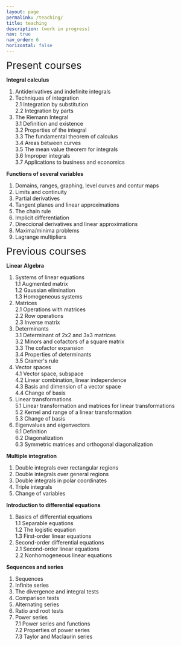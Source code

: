 ```yaml
---
layout: page
permalink: /teaching/
title: teaching
description: (work in progress)
nav: true
nav_order: 6
horizontal: false
---
```


<span style="font-size: 26px">Present courses</span> 

<strong>Integral calculus</strong> 

1. Antiderivatives and indefinite integrals
2. Techniques of integration <br>
    2.1 Integration by substitution <br>
    2.2 Integration by parts <br>
3. The Riemann Integral <br>
     3.1 Definition and existence <br>
     3.2 Properties of the integral <br>
     3.3 The fundamental theorem of calculus <br>
     3.4 Areas between curves <br>
     3.5 The mean value theorem for integrals <br>
     3.6 Improper integrals <br>
     3.7 Applications to business and economics <br>


<strong>Functions of several variables</strong> 

1. Domains, ranges, graphing, level curves and contur maps
2. Limits and continuity
3. Partial derivatives
4. Tangent planes and linear approximations
5. The chain rule
6. Implicit differentiation
7. Direccional derivatives and linear approximations
8. Maxima/minima problems
9. Lagrange multipliers

<span style="font-size: 26px">Previous courses</span> 

<strong>Linear Algebra</strong> 

1. Systems of linear equations <br>
    1.1 Augmented matrix <br>
    1.2 Gaussian elimination <br>
    1.3 Homogeneous systems
2. Matrices <br>
    2.1 Operations with matrices <br>
    2.2 Row operations <br>
    2.3 Inverse matrix <br>
3. Determinants <br>
   3.1 Determinant of 2x2 and 3x3 matrices <br>
   3.2 Minors and cofactors of a square matrix <br>
   3.3 The cofactor expansion <br>
   3.4 Properties of determinants <br>
   3.5 Cramer's rule 
4. Vector spaces <br>
   4.1 Vector space, subspace <br>
   4.2 Linear combination, linear independence <br>
   4.3 Basis and dimension of a vector space <br>
   4.4 Change of basis 
5. Linear transformations <br>
   5.1 Linear transformation and matrices for linear transformations <br>
   5.2 Kernel and range of a linear transformation <br>
   5.3 Change of basis 
6. Eigenvalues and eigenvectors <br>
   6.1 Definition <br>
   6.2 Diagonalization <br>
   6.3 Symmetric matrices and orthogonal diagonalization <br>


<strong>Multiple integration</strong> 

1. Double integrals over rectangular regions <br>
2. Double integrals over general regions <br>
2. Double integrals in polar coordinates <br>
3. Triple integrals <br>
4. Change of variables <br>

<strong>Introduction to differential equations</strong> 

1. Basics of differential equations <br>
   1.1 Separable equations <br>
   1.2 The logistic equation <br>
   1.3 First-order linear equations
2. Second-order differential equations <br>
   2.1 Second-order linear equations <br>
   2.2 Nonhomogeneous linear equations <br>

<strong>Sequences and series</strong> 

1. Sequences <br>
2. Infinite series <br>
3. The divergence and integral tests <br>
4. Comparison tests <br>
5. Alternating series <br>
6. Ratio and root tests <br>
7. Power series <br>
   7.1 Power series and functions <br>
   7.2 Properties of power series <br>
   7.3 Taylor and Maclaurin series <br>

